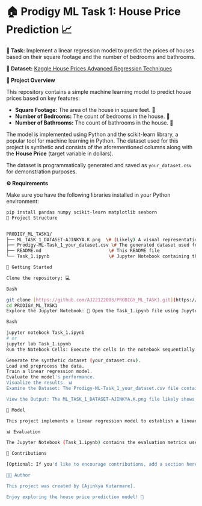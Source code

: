 # 🏠 Prodigy ML Task 1: House Price Prediction 📈



**🎯 Task:** Implement a linear regression model to predict the prices of houses based on their square footage and the number of bedrooms and bathrooms.

**💾 Dataset:** [Kaggle House Prices Advanced Regression Techniques](https://www.kaggle.com/c/house-prices-advanced-regression-techniques/data)

**📖 Project Overview**

This repository contains a simple machine learning model to predict house prices based on key features:

* **Square Footage:** The area of the house in square feet. 📏
* **Number of Bedrooms:** The count of bedrooms in the house. 🛌
* **Number of Bathrooms:** The count of bathrooms in the house. 🛀

The model is implemented using Python and the scikit-learn library, a popular tool for machine learning in Python. The dataset used for this project is synthetic and consists of the aforementioned columns along with the **House Price** (target variable in dollars).

The dataset is programmatically generated and saved as `your_dataset.csv` for demonstration purposes.

**⚙️ Requirements**

Make sure you have the following libraries installed in your Python environment:

```bash
pip install pandas numpy scikit-learn matplotlib seaborn
📂 Project Structure


PRODIGY_ML_TASK1/
├── ML_TASK_1_DATASET-AJINKYA.K.png  \# (Likely) A visual representation of the dataset or model output
├── Prodigy-ML-Task_1_your_dataset.csv \# The generated dataset used for training and testing
├── README.md                         \# This README file
└── Task_1.ipynb                      \# Jupyter Notebook containing the model training, evaluation, and visualization code

🚀 Getting Started

Clone the repository: 💻

Bash

git clone [https://github.com/AJ22122003/PRODIGY_ML_TASK1.git](https://github.com/AJ22122003/PRODIGY_ML_TASK1.git)
cd PRODIGY_ML_TASK1
Explore the Jupyter Notebook: 📒 Open the Task_1.ipynb file using Jupyter Notebook or JupyterLab to understand the code, data exploration, model training, and evaluation process.

Bash

jupyter notebook Task_1.ipynb
# or
jupyter lab Task_1.ipynb
Run the Notebook Cells: Execute the cells in the notebook sequentially to:

Generate the synthetic dataset (your_dataset.csv).
Load and preprocess the data.
Train a linear regression model.
Evaluate the model's performance.
Visualize the results. 📊
Examine the Dataset: The Prodigy-ML-Task_1_your_dataset.csv file contains the synthetic data used for training and testing the model.

View the Output: The ML_TASK_1_DATASET-AJINKYA.K.png file likely shows a visualization of the dataset or the model's predictions.

🧠 Model

This project implements a linear regression model to establish a linear relationship between the house features (square footage, bedrooms, bathrooms) and the target variable (house price).

📊 Evaluation

The Jupyter Notebook (Task_1.ipynb) contains the evaluation metrics used to assess the performance of the trained linear regression model.

🤝 Contributions

[Optional: If you'd like to encourage contributions, add a section here explaining how others can contribute to the project.]

👨‍💻 Author

This project was created by [Ajinkya Kutarmare].

Enjoy exploring the house price prediction model! 🏡

